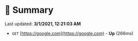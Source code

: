 # 📖 Summary
Last updated: **3/1/2021, 12:21:03 AM**

- `GET` [https://google.com](https://google.com) - **Up** (266ms)
